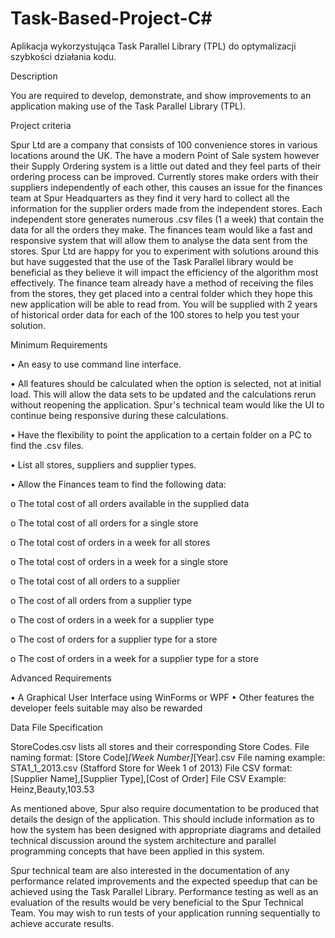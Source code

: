 # Task-Based-Project-C#
Aplikacja wykorzystująca Task Parallel Library (TPL) do optymalizacji szybkości działania kodu.

Description

You are required to develop, demonstrate, and show improvements to an application making use of the Task Parallel Library (TPL). 

Project criteria

Spur Ltd are a company that consists of 100 convenience stores in various locations around the UK. The have a modern Point of Sale system however their Supply Ordering system is a little out dated and they feel parts of their ordering process can be improved. Currently stores make orders with their suppliers independently of each other, this causes an issue for the finances team at Spur Headquarters as they find it very hard to collect all the information for the supplier orders made from the independent stores.
Each independent store generates numerous .csv files (1 a week) that contain the data for all the orders they make. The finances team would like a fast and responsive system that will allow them to analyse the data sent from the stores.
Spur Ltd are happy for you to experiment with solutions around this but have suggested that the use of the Task Parallel library would be beneficial as they believe it will impact the efficiency of the algorithm most effectively.
The finance team already have a method of receiving the files from the stores, they get placed into a central folder which they hope this new application will be able to read from. You will be supplied with 2 years of historical order data for each of the 100 stores to help you test your solution.

Minimum Requirements

• An easy to use command line interface.

• All features should be calculated when the option is selected, not at initial load. This will allow the data sets to be updated and the calculations rerun without reopening the application. Spur's technical team would like the UI to continue being responsive during these calculations.

• Have the flexibility to point the application to a certain folder on a PC to find the .csv files.

• List all stores, suppliers and supplier types.

• Allow the Finances team to find the following data:

  o The total cost of all orders available in the supplied data

  o The total cost of all orders for a single store

  o The total cost of orders in a week for all stores

  o The total cost of orders in a week for a single store

  o The total cost of all orders to a supplier

  o The cost of all orders from a supplier type

  o The cost of orders in a week for a supplier type

  o The cost of orders for a supplier type for a store

  o The cost of orders in a week for a supplier type for a store

Advanced Requirements

• A Graphical User Interface using WinForms or WPF
• Other features the developer feels suitable may also be rewarded

Data File Specification

StoreCodes.csv lists all stores and their corresponding Store Codes. File naming format: [Store Code]_[Week Number]_[Year].csv
File naming example: STA1_1_2013.csv
(Stafford Store for Week 1 of 2013)
File CSV format: [Supplier Name],[Supplier Type],[Cost of Order] File CSV Example: Heinz,Beauty,103.53

As mentioned above, Spur also require documentation to be produced that details the design of the application. This should include information as to how the system has been designed with appropriate diagrams and detailed technical discussion around the system architecture and parallel programming concepts that have been applied in this system.

Spur technical team are also interested in the documentation of any performance related improvements and the expected speedup that can be achieved using the Task Parallel Library. Performance testing as well as an evaluation of the results would be very beneficial to the Spur Technical Team. You may wish to run tests of your application running sequentially to achieve accurate results.
